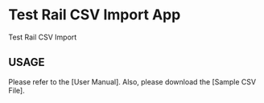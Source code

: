 # Test Rail CSV Import App

Test Rail CSV Import

## USAGE

Please refer to the [User Manual]. Also, please download the [Sample CSV File].
